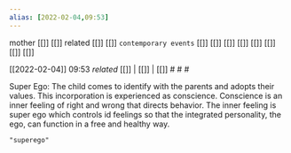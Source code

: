 ```yaml
---
alias: [2022-02-04,09:53]
---
```

 mother [[]] [[]]
 related [[]] [[]]
 `contemporary events` [[]] [[]] [[]] [[]] [[]] [[]] [[]] [[]]

[[2022-02-04]] 09:53 _related_ [[]] | [[]] | [[]] # # #

Super Ego: The child comes to identify with the parents and adopts their values. This incorporation is experienced as conscience. Conscience is an inner feeling of right and wrong that directs behavior. The inner feeling is super ego which controls id feelings so that the integrated personality, the ego, can function in a free and healthy way.

```query
"superego"
```